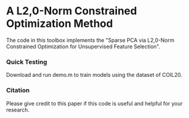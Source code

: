 # A L2,0-Norm Constrained Optimization Method


The code in this toolbox implements the "Sparse PCA via L2,0-Norm Constrained Optimization for Unsupervised Feature Selection". 


### Quick Testing

Download and run demo.m to train models using the dataset of COIL20.

### Citation
Please give credit to this paper if this code is useful and helpful for your research.
